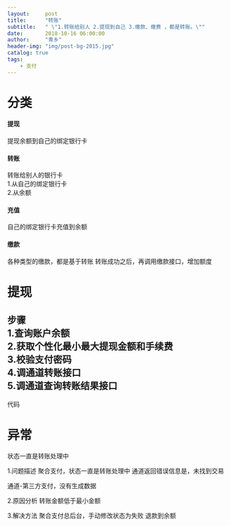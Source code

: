 ```yaml
---
layout:     post
title:      "转账"
subtitle:   " \"1.转账给别人 2.提现到自己 3.缴款、缴费 ，都是转账。\""
date:       2018-10-16 06:00:00
author:     "青乡"
header-img: "img/post-bg-2015.jpg"
catalog: true
tags:
    - 支付
---
```



# 分类
#### 提现
提现余额到自己的绑定银行卡

#### 转账
转账给别人的银行卡  
1.从自己的绑定银行卡    
2.从余额

#### 充值
自己的绑定银行卡充值到余额

#### 缴款
各种类型的缴款，都是基于转账
转账成功之后，再调用缴款接口，增加额度

# 提现
步骤  
1.查询账户余额  
2.获取个性化最小最大提现金额和手续费  
3.校验支付密码  
4.调通道转账接口  
5.调通道查询转账结果接口  
---
代码


# 异常
状态一直是转账处理中

1.问题描述
聚合支付，状态一直是转账处理中
通道返回错误信息是，未找到交易

通道-第三方支付，没有生成数据

2.原因分析
转账金额低于最小金额

3.解决方法
聚合支付总后台，手动修改状态为失败
退款到余额

